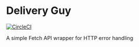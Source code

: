 # Delivery Guy

[![CircleCI](https://circleci.com/gh/WebCodr/delivery-guy.svg?style=svg)](https://circleci.com/gh/WebCodr/delivery-guy)

A simple Fetch API wrapper for HTTP error handling
